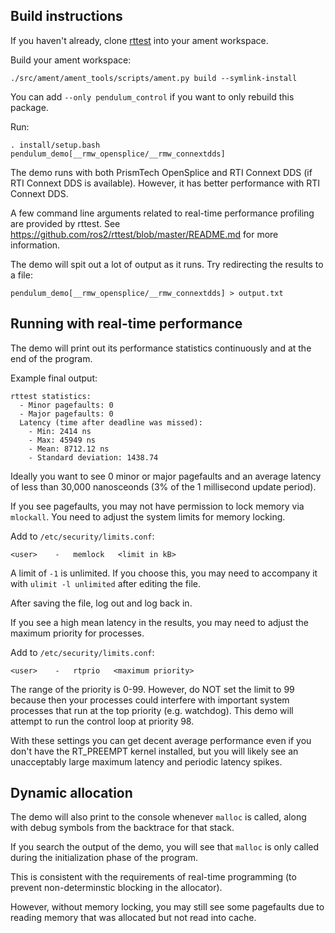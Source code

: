 ## Build instructions

If you haven't already, clone [rttest](https://github.com/ros2/rttest) into your ament workspace.

Build your ament workspace:

```
./src/ament/ament_tools/scripts/ament.py build --symlink-install
```
You can add `--only pendulum_control` if you want to only rebuild this package.

Run:

```
. install/setup.bash
pendulum_demo[__rmw_opensplice/__rmw_connextdds]
```
The demo runs with both PrismTech OpenSplice and RTI Connext DDS (if RTI Connext DDS is available).
However, it has better performance with RTI Connext DDS.

A few command line arguments related to real-time performance profiling are provided by rttest.
See https://github.com/ros2/rttest/blob/master/README.md for more information.

The demo will spit out a lot of output as it runs. Try redirecting the results to a file:

```
pendulum_demo[__rmw_opensplice/__rmw_connextdds] > output.txt
```

## Running with real-time performance

The demo will print out its performance statistics continuously and at the end of the program.

Example final output:
```
rttest statistics:
  - Minor pagefaults: 0
  - Major pagefaults: 0
  Latency (time after deadline was missed):
    - Min: 2414 ns
    - Max: 45949 ns
    - Mean: 8712.12 ns
    - Standard deviation: 1438.74
```

Ideally you want to see 0 minor or major pagefaults and an average latency of less than 30,000 nanosceonds
(3% of the 1 millisecond update period).

If you see pagefaults, you may not have permission to lock memory via `mlockall`.
You need to adjust the system limits for memory locking.

Add to `/etc/security/limits.conf`:
```
<user>    -   memlock   <limit in kB>
```

A limit of `-1` is unlimited.
If you choose this, you may need to accompany it with `ulimit -l unlimited` after editing the file.

After saving the file, log out and log back in.

If you see a high mean latency in the results, you may need to adjust the maximum priority for processes.

Add to `/etc/security/limits.conf`:
```
<user>    -   rtprio   <maximum priority>
```

The range of the priority is 0-99.
However, do NOT set the limit to 99 because then your processes could interfere with important system processes that run at the top priority (e.g. watchdog).
This demo will attempt to run the control loop at priority 98.

With these settings you can get decent average performance even if you don't have the RT_PREEMPT kernel installed, but you will likely see an unacceptably large maximum latency and periodic latency spikes.

## Dynamic allocation

The demo will also print to the console whenever `malloc` is called, along with debug symbols from the backtrace for that stack.

If you search the output of the demo, you will see that `malloc` is only called during the initialization phase of the program.

This is consistent with the requirements of real-time programming (to prevent non-determinstic blocking in the allocator).

However, without memory locking, you may still see some pagefaults due to reading memory that was allocated but not read into cache.
